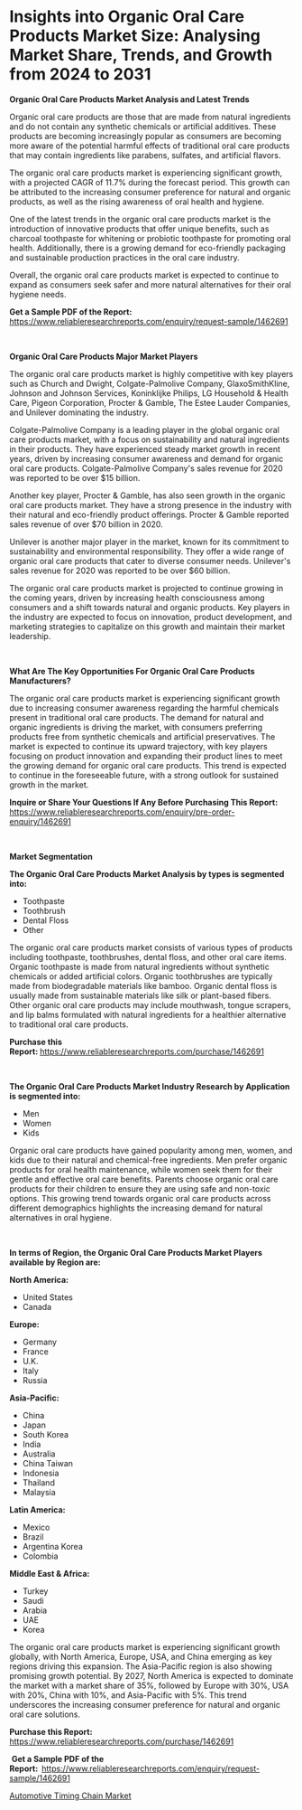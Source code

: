 <p><h1>Insights into Organic Oral Care Products Market Size: Analysing Market Share, Trends, and Growth from 2024 to 2031</h1></p><p><strong>Organic Oral Care Products Market Analysis and Latest Trends</strong></p>
<p><p>Organic oral care products are those that are made from natural ingredients and do not contain any synthetic chemicals or artificial additives. These products are becoming increasingly popular as consumers are becoming more aware of the potential harmful effects of traditional oral care products that may contain ingredients like parabens, sulfates, and artificial flavors.</p><p>The organic oral care products market is experiencing significant growth, with a projected CAGR of 11.7% during the forecast period. This growth can be attributed to the increasing consumer preference for natural and organic products, as well as the rising awareness of oral health and hygiene.</p><p>One of the latest trends in the organic oral care products market is the introduction of innovative products that offer unique benefits, such as charcoal toothpaste for whitening or probiotic toothpaste for promoting oral health. Additionally, there is a growing demand for eco-friendly packaging and sustainable production practices in the oral care industry.</p><p>Overall, the organic oral care products market is expected to continue to expand as consumers seek safer and more natural alternatives for their oral hygiene needs.</p></p>
<p><strong>Get a Sample PDF of the Report:&nbsp;</strong> <a href="https://www.reliableresearchreports.com/enquiry/request-sample/1462691">https://www.reliableresearchreports.com/enquiry/request-sample/1462691</a></p>
<p>&nbsp;</p>
<p><strong>Organic Oral Care Products Major Market Players</strong></p>
<p><p>The organic oral care products market is highly competitive with key players such as Church and Dwight, Colgate-Palmolive Company, GlaxoSmithKline, Johnson and Johnson Services, Koninklijke Philips, LG Household & Health Care, Pigeon Corporation, Procter & Gamble, The Estee Lauder Companies, and Unilever dominating the industry.</p><p>Colgate-Palmolive Company is a leading player in the global organic oral care products market, with a focus on sustainability and natural ingredients in their products. They have experienced steady market growth in recent years, driven by increasing consumer awareness and demand for organic oral care products. Colgate-Palmolive Company's sales revenue for 2020 was reported to be over $15 billion.</p><p>Another key player, Procter & Gamble, has also seen growth in the organic oral care products market. They have a strong presence in the industry with their natural and eco-friendly product offerings. Procter & Gamble reported sales revenue of over $70 billion in 2020.</p><p>Unilever is another major player in the market, known for its commitment to sustainability and environmental responsibility. They offer a wide range of organic oral care products that cater to diverse consumer needs. Unilever's sales revenue for 2020 was reported to be over $60 billion.</p><p>The organic oral care products market is projected to continue growing in the coming years, driven by increasing health consciousness among consumers and a shift towards natural and organic products. Key players in the industry are expected to focus on innovation, product development, and marketing strategies to capitalize on this growth and maintain their market leadership.</p></p>
<p>&nbsp;</p>
<p><strong>What Are The Key Opportunities For Organic Oral Care Products Manufacturers?</strong></p>
<p><p>The organic oral care products market is experiencing significant growth due to increasing consumer awareness regarding the harmful chemicals present in traditional oral care products. The demand for natural and organic ingredients is driving the market, with consumers preferring products free from synthetic chemicals and artificial preservatives. The market is expected to continue its upward trajectory, with key players focusing on product innovation and expanding their product lines to meet the growing demand for organic oral care products. This trend is expected to continue in the foreseeable future, with a strong outlook for sustained growth in the market.</p></p>
<p><strong>Inquire or Share Your Questions If Any Before Purchasing This Report:</strong> <a href="https://www.reliableresearchreports.com/enquiry/pre-order-enquiry/1462691">https://www.reliableresearchreports.com/enquiry/pre-order-enquiry/1462691</a></p>
<p>&nbsp;</p>
<p><strong>Market Segmentation</strong></p>
<p><strong>The Organic Oral Care Products Market Analysis by types is segmented into:</strong></p>
<p><ul><li>Toothpaste</li><li>Toothbrush</li><li>Dental Floss</li><li>Other</li></ul></p>
<p><p>The organic oral care products market consists of various types of products including toothpaste, toothbrushes, dental floss, and other oral care items. Organic toothpaste is made from natural ingredients without synthetic chemicals or added artificial colors. Organic toothbrushes are typically made from biodegradable materials like bamboo. Organic dental floss is usually made from sustainable materials like silk or plant-based fibers. Other organic oral care products may include mouthwash, tongue scrapers, and lip balms formulated with natural ingredients for a healthier alternative to traditional oral care products.</p></p>
<p><strong>Purchase this Report:&nbsp;</strong><a href="https://www.reliableresearchreports.com/purchase/1462691">https://www.reliableresearchreports.com/purchase/1462691</a></p>
<p>&nbsp;</p>
<p><strong>The Organic Oral Care Products Market Industry Research by Application is segmented into:</strong></p>
<p><ul><li>Men</li><li>Women</li><li>Kids</li></ul></p>
<p><p>Organic oral care products have gained popularity among men, women, and kids due to their natural and chemical-free ingredients. Men prefer organic products for oral health maintenance, while women seek them for their gentle and effective oral care benefits. Parents choose organic oral care products for their children to ensure they are using safe and non-toxic options. This growing trend towards organic oral care products across different demographics highlights the increasing demand for natural alternatives in oral hygiene.</p></p>
<p>&nbsp;</p>
<p><strong>In terms of Region, the Organic Oral Care Products Market Players available by Region are:</strong></p>
<p>
    <p> <strong> North America: </strong>
        <ul>
            <li>United States</li>
            <li>Canada</li>
        </ul>
        </p> 
    <p> <strong> Europe: </strong>
        <ul>
            <li>Germany</li>
            <li>France</li>
            <li>U.K.</li>
            <li>Italy</li>
            <li>Russia</li>
        </ul>
        </p> 
    <p> <strong> Asia-Pacific: </strong>
        <ul>
            <li>China</li>
            <li>Japan</li>
            <li>South Korea</li>
            <li>India</li>
            <li>Australia</li>
            <li>China Taiwan</li>
            <li>Indonesia</li>
            <li>Thailand</li>
            <li>Malaysia</li>
        </ul>
        </p> 
    <p> <strong> Latin America: </strong>
        <ul>
            <li>Mexico</li>
            <li>Brazil</li>
            <li>Argentina Korea</li>
            <li>Colombia</li>
        </ul>
        </p> 
    <p> <strong> Middle East & Africa: </strong>
        <ul>
            <li>Turkey</li>
            <li>Saudi</li>
            <li>Arabia</li>
            <li>UAE</li>
            <li>Korea</li>
        </ul>
    </p>
    </p>
<p><p>The organic oral care products market is experiencing significant growth globally, with North America, Europe, USA, and China emerging as key regions driving this expansion. The Asia-Pacific region is also showing promising growth potential. By 2027, North America is expected to dominate the market with a market share of 35%, followed by Europe with 30%, USA with 20%, China with 10%, and Asia-Pacific with 5%. This trend underscores the increasing consumer preference for natural and organic oral care solutions.</p></p>
<p><strong>Purchase this Report: </strong><a href="https://www.reliableresearchreports.com/purchase/1462691">https://www.reliableresearchreports.com/purchase/1462691</a></p>
<p>&nbsp;<strong>Get a Sample PDF of the Report:&nbsp;&nbsp;</strong><a href="https://www.reliableresearchreports.com/enquiry/request-sample/1462691">https://www.reliableresearchreports.com/enquiry/request-sample/1462691</a></p>
<p><strong></strong></p>
<p><p><a href="https://eight-handstand-8fb.notion.site/Automotive-Timing-Chain-Market-Provides-Detailed-Segmentation-of-this-Market-based-on-Type-Applicat-7dde1875ecbc4644a7eb9c021267f0dc">Automotive Timing Chain Market</a></p></p>